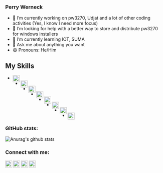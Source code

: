 ### Perry Werneck

- 🔭 I’m currently working on pw3270, Udjat and a lot of other coding activities (Yes, I know I need more focus)
- 🤔 I’m looking for help with a better way to store and distribute pw3270 for windows installers
- 🌱 I’m currently learning IOT, SUMA
- 💬 Ask me about anything you want
- 😄 Pronouns: He/Him


## My Skills

- <img align="left" alt="C" width="22px" src="https://cdn.jsdelivr.net/npm/simple-icons@3.9.0/icons/c.svg" />
- <img align="left" alt="C++" width="22px" src="https://cdn.jsdelivr.net/npm/simple-icons@3.9.0/icons/cplusplus.svg" />
- <img align="left" alt="JavaScript" width="22px" src="https://cdn.jsdelivr.net/npm/simple-icons@3.9.0/icons/javascript.svg" />
- <img align="left" alt="Linux" width="22px" src="https://cdn.jsdelivr.net/npm/simple-icons@3.9.0/icons/linux.svg" />
- <img align="left" alt="OpenSUSE" width="22px" src="https://cdn.jsdelivr.net/npm/simple-icons@3.9.0/icons/opensuse.svg" />
- <img align="left" alt="HTML-5" width="22px" src="https://cdn.jsdelivr.net/npm/simple-icons@3.9.0/icons/html5.svg" />
- <img align="left" alt="LibreOffice" width="22px" src="https://cdn.jsdelivr.net/npm/simple-icons@3.9.0/icons/libreoffice.svg" />
- <img align="left" alt="Python" width="22px" src="https://cdn.jsdelivr.net/npm/simple-icons@3.9.0/icons/python.svg" />


### GitHub stats:

![Anurag's github stats](https://github-readme-stats.vercel.app/api?username=PerryWerneck&show_icons=true&theme=radical)

### Connect with me:

[<img align="left" alt="GMail" width="22px" src="https://cdn.jsdelivr.net/npm/simple-icons@3.9.0/icons/gmail.svg" />][gmail]
[<img align="left" alt="Facebook" width="22px" src="https://cdn.jsdelivr.net/npm/simple-icons@3.9.0/icons/facebook.svg" />][facebook]
[<img align="left" alt="Twitter" width="22px" src="https://cdn.jsdelivr.net/npm/simple-icons@v3/icons/twitter.svg" />][twitter]
[<img align="left" alt="LinkedIn" width="22px" src="https://cdn.jsdelivr.net/npm/simple-icons@v3/icons/linkedin.svg" />][linkedin]

<!-- 
https://cdn.jsdelivr.net/npm/simple-icons@3.9.0/icons/googledrive.svg
-->

<!--

References: https://www.youtube.com/watch?v=ECuqb5Tv9qI

**PerryWerneck/PerryWerneck** is a ✨ _special_ ✨ repository because its `README.md` (this file) appears on your GitHub profile.

Here are some ideas to get you started:

- 👯 I’m looking to collaborate on ...
- 🤔 I’m looking for help with ...
- 📫 How to reach me: ...
- ⚡ Fun fact: ...
-->

[gmail]: mailto:perry.werneck@gmail.com
[twitter]: https://twitter.com/PerryWerneck
[linkedin]: https://linkedin.com/in/perrywerneck
[facebook]: https://www.facebook.com/perry.werneck

